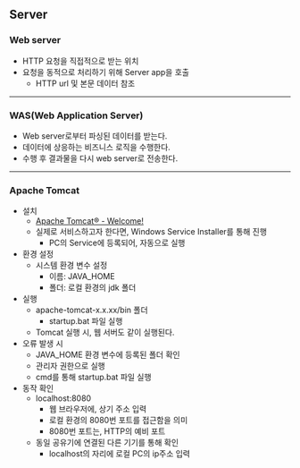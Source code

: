 ## Server

### Web server

- HTTP 요청을 직접적으로 받는 위치
- 요청을 동적으로 처리하기 위해 Server app을 호출
  - HTTP url 및 본문 데이터 참조

---

### WAS(Web Application Server)

- Web server로부터 파싱된 데이터를 받는다. 
- 데이터에 상응하는 비즈니스 로직을 수행한다. 
- 수행 후 결과물을 다시 web server로 전송한다. 

---

### Apache Tomcat

- 설치
  - [Apache Tomcat® - Welcome!](https://tomcat.apache.org/)
  - 실제로 서비스하고자 한다면, Windows Service Installer를 통해 진행
    - PC의 Service에 등록되어, 자동으로 실행
- 환경 설정
  - 시스템 환경 변수 설정
    - 이름: JAVA_HOME
    - 폴더: 로컬 환경의 jdk 폴더
- 실행
  - apache-tomcat-x.x.xx/bin 폴더
    - startup.bat 파일 실행
  - Tomcat 실행 시, 웹 서버도 같이 실행된다. 
- 오류 발생 시
  - JAVA_HOME 환경 변수에 등록된 폴더 확인
  - 관리자 권한으로 실행
  - cmd를 통해 startup.bat 파일 실행
- 동작 확인
  - localhost:8080
    - 웹 브라우저에, 상기 주소 입력
    - 로컬 환경의 8080번 포트를 접근함을 의미
    - 8080번 포트는, HTTP의 예비 포트
  - 동일 공유기에 연결된 다른 기기를 통해 확인
    - localhost의 자리에 로컬 PC의 ip주소 입력